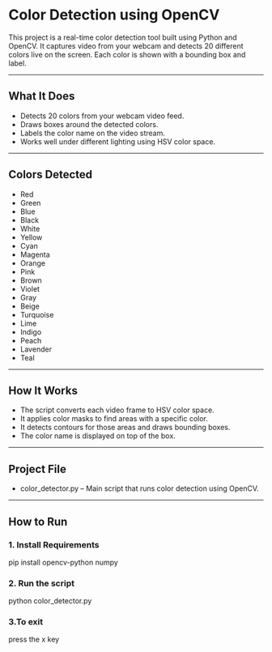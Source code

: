 # Color Detection using OpenCV

This project is a real-time color detection tool built using Python and OpenCV. It captures video from your webcam and detects 20 different colors live on the screen. Each color is shown with a bounding box and label.

---

## What It Does
- Detects 20 colors from your webcam video feed.
- Draws boxes around the detected colors.
- Labels the color name on the video stream.
- Works well under different lighting using HSV color space.

---

## Colors Detected

- Red
- Green
- Blue
- Black
- White
- Yellow
- Cyan
- Magenta
- Orange
- Pink
- Brown
- Violet
- Gray
- Beige
- Turquoise
- Lime
- Indigo
- Peach
- Lavender
- Teal

---

## How It Works

- The script converts each video frame to HSV color space.
- It applies color masks to find areas with a specific color.
- It detects contours for those areas and draws bounding boxes.
- The color name is displayed on top of the box.

---

## Project File
- color_detector.py – Main script that runs color detection using OpenCV.

---

## How to Run

### 1. Install Requirements
pip install opencv-python numpy
### 2. Run the script
python color_detector.py
### 3.To exit
press the x key
